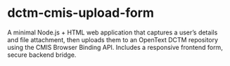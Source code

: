 # dctm-cmis-upload-form
A minimal Node.js + HTML web application that captures a user’s details and file attachment, then uploads them to an OpenText DCTM repository using the CMIS Browser Binding API. Includes a responsive frontend form, secure backend bridge.
